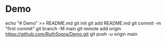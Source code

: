 # Demo
echo "# Demo" >> README.md
git init
git add README.md
git commit -m "first commit"
git branch -M main
git remote add origin https://github.com/RuthSopra/Demo.git
git push -u origin main
